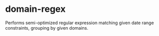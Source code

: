 # domain-regex
Performs semi-optimized regular expression matching given date range constraints, grouping by given domains.
